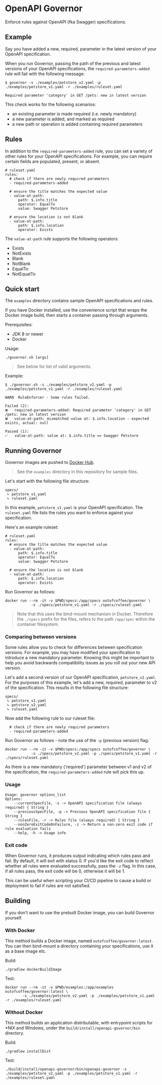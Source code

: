OpenAPI Governor
================

Enforce rules against OpenAPI (fka Swagger) specifications.

## Example

Say you have added a new, required, parameter in the latest version of your OpenAPI specification.

When you run Governor, passing the path of the previous and latest versions of your OpenAPI specifications, the `required-parameters-added` rule will fail with the following message:

    $ governor -s ./examples/petstore_v2.yaml -p ./examples/petstore_v1.yaml -r ./examples/ruleset.yaml
    
    Required parameter 'category' in GET /pets: new in latest version

This check works for the following scenarios:

- an existing parameter is made required (i.e. newly mandatory)
- a new parameter is added, and marked as required
- a new path or operation is added containing required parameters

## Rules

In addition to the `required-parameters-added` rule, you can set a variety of other rules for your OpenAPI specifications. For example, you can require certain fields are populated, present, or absent.

```
# ruleset.yaml
rules:
  # check if there are newly required parameters
  - required-parameters-added
  
  # ensure the title matches the expected value
  - value-at-path:
      path: $.info.title
      operator: EqualTo
      value: Swagger Petstore

  # ensure the location is not blank
  - value-at-path:
      path: $.info.location
      operator: Exists
```

The `value-at-path` rule supports the following operators:

- Exists
- NotExists
- Blank
- NotBlank
- EqualTo
- NotEqualTo

## Quick start

The `examples` directory contains sample OpenAPI specifications and rules.

If you have Docker installed, use the convenience script that wraps the Docker image build, then
starts a container passing through arguments.

Prerequisites:
- JDK 8 or newer
- Docker

Usage:

    ./governor.sh [args]

> See below for list of valid arguments.

Example:

    $ ./governor.sh -s ./examples/petstore_v2.yaml -p ./examples/petstore_v1.yaml -r ./examples/ruleset.yaml
    
    WARN  RuleEnforcer - Some rules failed.
    
    Failed (2):
    ❌   required-parameters-added: Required parameter 'category' in GET /pets: new in latest version
    ❌   value-at-path: mismatched value at: $.info.location - expected exists, actual: null
    
    Passed (1):
    ✅   value-at-path: value at: $.info.title == Swagger Petstore

## Running Governor

Governor images are pushed to [Docker Hub](https://hub.docker.com/r/outofcoffee/governor).

> See the `examples` directory in this repository for sample files.

Let's start with the following file structure:

```
specs/
 ∟ petstore_v1.yaml
 ∟ ruleset.yaml
```

In this example, `petstore_v1.yaml` is your OpenAPI specification. The `ruleset.yaml` file lists the rules you want to enforce against your specification.

Here's an example ruleset:

```
# ruleset.yaml
rules:
  # ensure the title matches the expected value
  - value-at-path:
      path: $.info.title
      operator: EqualTo
      value: Swagger Petstore

  # ensure the location is not blank
  - value-at-path:
      path: $.info.location
      operator: Exists
```

Run Governor as follows:

    docker run --rm -it -v $PWD/specs:/app/specs outofcoffee/governor \
                -s ./specs/petstore_v1.yaml -r ./specs/ruleset.yaml

> Note that this uses the bind-mount mechanism in Docker. Therefore the `./specs` prefix for the files, refers to the path `/app/spec` within the container filesystem.

### Comparing between versions

Some rules allow you to check for differences between specification versions. For example, you may have modified your specification to introduce a new mandatory parameter. Knowing this might be important to help you avoid backwards compatibility issues as you roll out your new API version.

Let's add a second version of our OpenAPI specification, `petstore_v2.yaml`. For the purposes of this example, let's add a new, required, parameter to v2 of the specification. This results in the following file structure:

```
specs/
 ∟ petstore_v1.yaml
 ∟ petstore_v2.yaml
 ∟ ruleset.yaml
```

Now add the following rule to our ruleset file:

```
  # check if there are newly required parameters
  - required-parameters-added
``` 

Run Governor as follows - note the use of the `-p` (previous version) flag:

    docker run --rm -it -v $PWD/specs:/app/specs outofcoffee/governor \
                -s ./specs/petstore_v2.yaml -p ./specs/petstore_v1.yaml -r ./specs/ruleset.yaml

As there is a new mandatory ('required') parameter between v1 and v2 of the specification, the `required-parameters-added` rule will pick this up.

### Usage

```
Usage: governor options_list
Options: 
    --currentSpecFile, -s -> OpenAPI specification file (always required) { String }
    --previousSpecFile, -p -> Previous OpenAPI specification file { String }
    --rulesFile, -r -> Rules file (always required) { String }
    --nonZeroExitCodeOnFailure, -z -> Return a non-zero exit code if rule evaluation fails
    --help, -h -> Usage info
```

### Exit code

When Governor runs, it produces output indicating which rules pass and fail. By default, it will exit with status 0. If you'd like the exit code to reflect whether all rules were evaluated successfully, pass the `-z` flag. In this case, if all rules pass, the exit code will be 0, otherwise it will be 1.

This can be useful when scripting your CI/CD pipeline to cause a build or deployment to fail if rules are not satisfied.

## Building

If you don't want to use the prebuilt Docker image, you can build Governor yourself.

### With Docker

This method builds a Docker image, named `outofcoffee/governor:latest`. You can then bind-mount a directory containing your specifications, use it as a base image etc.

Build:

    ./gradlew dockerBuildImage

Test:

    docker run --rm -it -v $PWD/examples:/app/examples outofcoffee/governor:latest \
            -s ./examples/petstore_v2.yaml -p ./examples/petstore_v1.yaml -r ./examples/ruleset.yaml

### Without Docker

This method builds an application distributable, with entrypoint scripts for *NIX and Windows, under the `build/install/openapi-governor/bin` directory.

Build:

    ./gradlew installDist

Test:

    ./build/install/openapi-governor/bin/openapi-governor -s ./examples/petstore_v2.yaml -p ./examples/petstore_v1.yaml -r ./examples/ruleset.yaml
